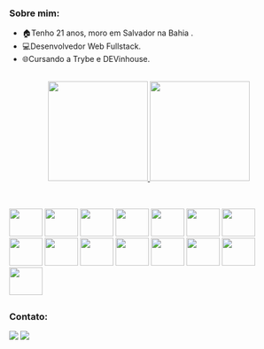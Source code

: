 ### Sobre mim:
  - 🏠Tenho 21 anos, moro em Salvador na Bahia .
  - 💻Desenvolvedor Web Fullstack. 
  - 🌐Cursando a Trybe e DEVinhouse. 
    
<div align="center"><br>
  <a href="https://github.com/ThiagoW21">
  <img height="180em" src="https://github-readme-stats.vercel.app/api?username=ThiagoW21&show_icons=true&theme=dracula&include_all_commits=true&count_private=true"/>
  <img height="180em" src="https://github-readme-stats.vercel.app/api/top-langs/?username=ThiagoW21&layout=compact&langs_count=7&theme=dracula"/>
</div>

##
<div><br/>
  <a href="https://github.com/thiagow21"><img height="50px" width="60px" src="https://cdn.jsdelivr.net/gh/devicons/devicon/icons/python/python-original.svg" /></a>
  <a href="https://github.com/thiagow21"><img height="50px" width="60px" src="https://cdn.jsdelivr.net/gh/devicons/devicon/icons/flask/flask-original.svg" /></a>
  <a href="https://github.com/thiagow21"><img height="50px" width="60px" src="https://cdn.jsdelivr.net/gh/devicons/devicon/icons/javascript/javascript-original.svg" /></a>
   <a href="https://github.com/thiagow21"><img height="50px" width="60px" src="https://cdn.jsdelivr.net/gh/devicons/devicon/icons/typescript/typescript-original.svg" /></a>
  <a href="https://github.com/thiagow21"><img height="50px" width="60px" src="https://cdn.jsdelivr.net/gh/devicons/devicon/icons/sequelize/sequelize-original.svg" /></a>
  <a href="https://github.com/thiagow21"><img height="50px" width="60px" src="https://cdn.jsdelivr.net/gh/devicons/devicon/icons/nodejs/nodejs-original.svg" /></a>
  <a href="https://github.com/thiagow21"><img height="50px" width="60px" src="https://cdn.jsdelivr.net/gh/devicons/devicon/icons/vuejs/vuejs-original.svg" /></a>
  <a href="https://github.com/thiagow21"><img height="50px" width="60px" src="https://cdn.jsdelivr.net/gh/devicons/devicon/icons/bootstrap/bootstrap-original.svg" /></a>
  <a href="https://github.com/thiagow21"><img height="50px" width="60px" src="https://cdn.jsdelivr.net/gh/devicons/devicon/icons/vuetify/vuetify-original.svg" /></a>
  <a href="https://github.com/thiagow21"><img height="50px" width="60px" src="https://cdn.jsdelivr.net/gh/devicons/devicon/icons/react/react-original.svg" /></a>
  <a href="https://github.com/thiagow21"><img height="50px" width="60px" src="https://cdn.jsdelivr.net/gh/devicons/devicon/icons/redux/redux-original.svg" /></a>
  <a href="https://github.com/thiagow21"><img height="50px" width="60px" src="https://cdn.jsdelivr.net/gh/devicons/devicon/icons/mysql/mysql-original.svg" /></a>
  <a href="https://github.com/thiagow21"><img height="50px" width="60px" src="https://cdn.jsdelivr.net/gh/devicons/devicon/icons/git/git-original.svg" /></a>
  <a href="https://github.com/thiagow21"><img height="50px" width="60px" src="https://cdn.jsdelivr.net/gh/devicons/devicon/icons/css3/css3-original.svg" /></a>
  <a href="https://github.com/thiagow21"><img height="50px" width="60px" src="https://cdn.jsdelivr.net/gh/devicons/devicon/icons/html5/html5-original.svg" /></a>
</div>

##
  

### Contato: 
  <div align> 
    <a href = "mailto:thiagokepler1@gmail.com"><img src="https://img.shields.io/badge/-Gmail-%23333?style=for-the-badge&logo=gmail&logoColor=white" target="_blank"></a>
    <a href="https://www.linkedin.com/in/thiagowb/" target="_blank"><img src="https://img.shields.io/badge/-LinkedIn-%230077B5?style=for-the-badge&logo=linkedin&logoColor=white" target="_blank"></a>  
  </div>
  
 

